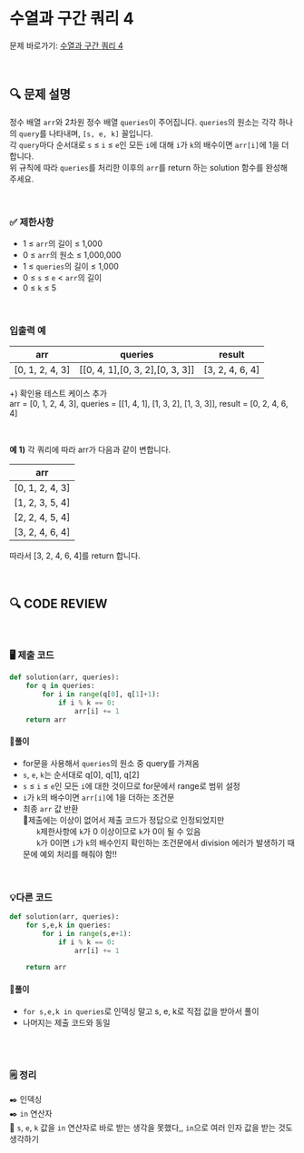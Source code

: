 # 수열과 구간 쿼리 4

문제 바로가기: [수열과 구간 쿼리 4](https://school.programmers.co.kr/learn/courses/30/lessons/181922)

<br/>

## **🔍 문제 설명**

정수 배열 `arr`와 2차원 정수 배열 `queries`이 주어집니다. `queries`의 원소는 각각 하나의 `query`를 나타내며, `[s, e, k]` 꼴입니다.    
각 `query`마다 순서대로 `s` ≤ `i` ≤ `e`인 모든 `i`에 대해 `i`가 `k`의 배수이면 `arr[i]`에 1을 더합니다.    
위 규칙에 따라 `queries`를 처리한 이후의 `arr`를 return 하는 solution 함수를 완성해 주세요.   

<br/>

### **✅ 제한사항**

- 1 ≤ `arr`의 길이 ≤ 1,000
- 0 ≤ `arr`의 원소 ≤ 1,000,000
- 1 ≤ `queries`의 길이 ≤ 1,000
- 0 ≤ `s` ≤ `e` < `arr`의 길이
- 0 ≤ `k` ≤ 5
<br/>

### **입출력 예**

|        arr      |             queries             |      result     |
|-----------------|---------------------------------|-----------------|
| [0, 1, 2, 4, 3] | [[0, 4, 1],[0, 3, 2],[0, 3, 3]]	| [3, 2, 4, 6, 4] |

+) 확인용 테스트 케이스 추가   
arr = [0, 1, 2, 4, 3], queries = [[1, 4, 1], [1, 3, 2], [1, 3, 3]], result = [0, 2, 4, 6, 4]

<br/>

**예 1)**
각 쿼리에 따라 arr가 다음과 같이 변합니다.

|        arr      |
|-----------------|
| [0, 1, 2, 4, 3] |
| [1, 2, 3, 5, 4] |
| [2, 2, 4, 5, 4] |
| [3, 2, 4, 6, 4] |

따라서 [3, 2, 4, 6, 4]를 return 합니다.

<br/>

## **🔍 CODE REVIEW**
<br/>

### **🖥️ 제출 코드**

```python
def solution(arr, queries):
    for q in queries:
        for i in range(q[0], q[1]+1):
            if i % k == 0:
                arr[i] += 1
    return arr
```

#### **📍풀이**

- for문을 사용해서 `queries`의 원소 중 query를 가져옴
- `s`, `e`, `k`는 순서대로 q[0], q[1], q[2]
- `s` ≤ `i` ≤ `e`인 모든 `i`에 대한 것이므로 for문에서 range로 범위 설정
- `i`가 `k`의 배수이면 `arr[i]`에 1을 더하는 조건문
- 최종 `arr` 값 반환    
📌제출에는 이상이 없어서 제출 코드가 정답으로 인정되었지만    
&nbsp;&nbsp;&nbsp;&nbsp;&nbsp;&nbsp;`k`제한사항에 `k`가 0 이상이므로 `k`가 0이 될 수 있음    
&nbsp;&nbsp;&nbsp;&nbsp;&nbsp;&nbsp;`k`가 0이면 `i`가 `k`의 배수인지 확인하는 조건문에서 division 에러가 발생하기 때문에 예외 처리를 해줘야 함!!

<br/>

### **💡다른 코드**

```python
def solution(arr, queries):
    for s,e,k in queries: 
        for i in range(s,e+1):
            if i % k == 0:
                arr[i] += 1
            
    return arr
```

#### **📍풀이**

- `for s,e,k in queries`로 인덱싱 말고 s, e, k로 직접 값을 받아서 풀이 
- 나머지는 제출 코드와 동일

<br/>

  #
### **🗒️ 정리**
✒️ 인덱싱    
✒️ `in` 연산자    
📌 `s`, `e`, `k` 값을 `in` 연산자로 바로 받는 생각을 못했다,, `in`으로 여러 인자 값을 받는 것도 생각하기  
